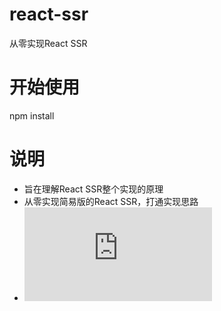 # react-ssr
从零实现React SSR

# 开始使用
npm install

# 说明
* 旨在理解React SSR整个实现的原理
* 从零实现简易版的React SSR，打通实现思路
* ![过程描述](https://www.licodeao.top/articles/ReactSSR.html)
